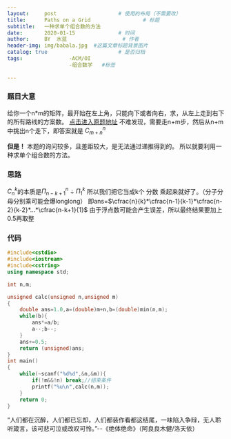 ```yaml
---
layout:     post   				    # 使用的布局（不需要改）
title:      Paths on a Grid  				# 标题 
subtitle:   一种求单个组合数的方法
date:       2020-01-15 				# 时间
author:     BY 	水蓝					# 作者
header-img: img/babala.jpg 	#这篇文章标题背景图片
catalog: true 						# 是否归档
tags:				-ACM/OI
			        -组合数学   #标签
  
---
```



### 题目大意
给你一个n*m的矩阵，最开始在左上角，只能向下或者向右，求，从左上走到右下的所有路线的方案数。
[点击进入原题地址](http://poj.org/problem?id=1942)
不难发现，需要走n+m步，然后从n+m中挑出n个走下，即答案就是
$C_{m+n}^{n}$

**但是！**
本题的询问较多，且差距较大，是无法通过递推得到的。
所以就要利用一种求单个组合数的方法。
### 思路
$C_{n}^{k}$的本质是$\Pi_{n-k+1}^{n}$ $\div$ $\Pi_{1}^{k}$
所以我们把它当成k个 分数 乘起来就好了。（分子分母分别乘可能会爆longlong）
即ans=$\cfrac{n}{k}*\cfrac{n-1}{k-1}*\cfrac{n-2}{k-2}*...*\cfrac{n-k+1}{1}$
由于浮点数可能会产生误差，所以最终结果要加上0.5再取整

### 代码
```cpp
#include<cstdio>
#include<iostream>
#include<cstring>
using namespace std;

int n,m;

unsigned calc(unsigned n,unsigned m)
{
    double ans=1.0,a=(double)m+n,b=(double)min(n,m);
    while(b){
        ans*=a/b;
        a--;b--;
    }
    ans+=0.5;
    return (unsigned)ans;
}
int main()
{
    while(~scanf("%d%d",&n,&m)){
        if(!m&&!n) break;//结束条件
        printf("%u\n",calc(n,m));
    }
    return 0;
}
```
“人们都在沉醉，人们都已忘却，人们都装作看都这结尾，一味陷入争辩，无人聆听箴言，该可悲可泣或改叹可怜。”--《绝体绝命》（阿良良木健/洛天依）